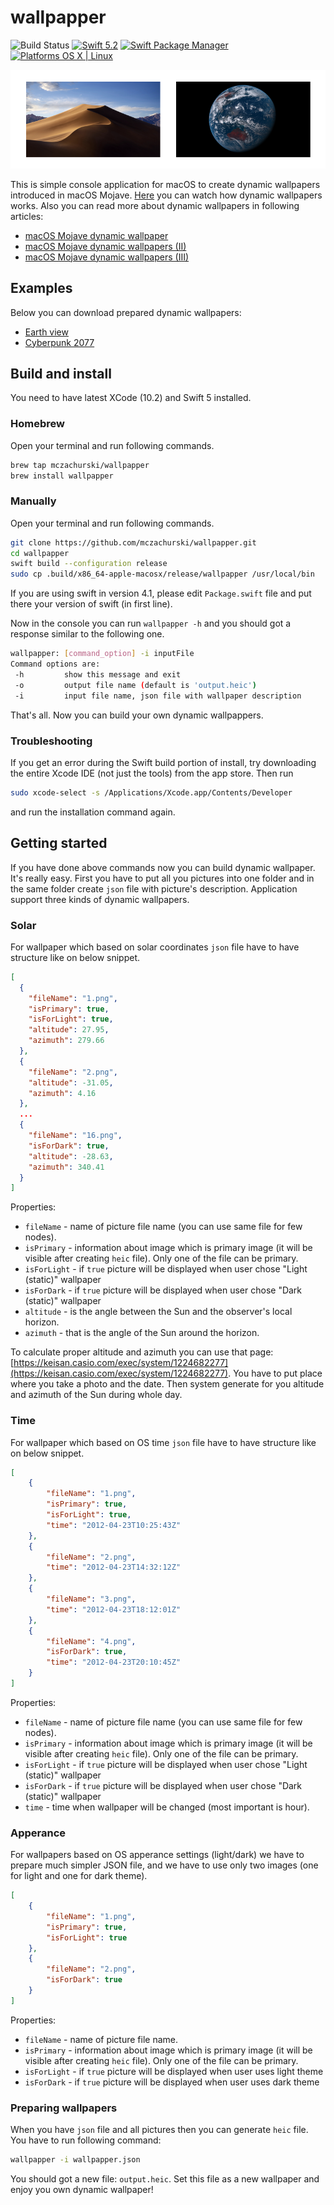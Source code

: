# wallpapper

![Build Status](https://github.com/mczachurski/wallpapper/workflows/Build/badge.svg)
[![Swift 5.2](https://img.shields.io/badge/Swift-5.2-orange.svg?style=flat)](ttps://developer.apple.com/swift/)
[![Swift Package Manager](https://img.shields.io/badge/SPM-compatible-4BC51D.svg?style=flat)](https://swift.org/package-manager/)
[![Platforms OS X | Linux](https://img.shields.io/badge/Platforms-macOS%20-lightgray.svg?style=flat)](https://developer.apple.com/swift/)

![wallpaper](Images/wallpaper.png)

This is simple console application for macOS to create dynamic wallpapers introduced in macOS Mojave. [Here](https://www.youtube.com/watch?v=TVqfPzdsbzY) you can watch how dynamic wallpapers works. Also you can read more about dynamic wallpapers in following articles:

- [macOS Mojave dynamic wallpaper](https://itnext.io/macos-mojave-dynamic-wallpaper-fd26b0698223)
- [macOS Mojave dynamic wallpapers (II)](https://itnext.io/macos-mojave-dynamic-wallpapers-ii-f8b1e55c82f)
- [macOS Mojave dynamic wallpapers (III)](https://itnext.io/macos-mojave-wallpaper-iii-c747c30935c4)

## Examples

Below you can download prepared dynamic wallpapers:

- [Earth view](https://www.dropbox.com/s/kd2g59qswchsd0v/Earth%20View.heic?dl=0)
- [Cyberpunk 2077](https://www.dropbox.com/s/54iupz5kmveh61j/cyberpunk-01.heic?dl=0)

## Build and install

You need to have latest XCode (10.2) and Swift 5 installed.

### Homebrew

Open your terminal and run following commands.

```bash
brew tap mczachurski/wallpapper
brew install wallpapper
```

### Manually

Open your terminal and run following commands.

```bash
git clone https://github.com/mczachurski/wallpapper.git
cd wallpapper
swift build --configuration release
sudo cp .build/x86_64-apple-macosx/release/wallpapper /usr/local/bin
```

If you are using swift in version 4.1, please edit `Package.swift` file and put there your version of swift (in first line).

Now in the console you can run `wallpapper -h` and you should got a response similar to the following one.

```bash
wallpapper: [command_option] -i inputFile
Command options are:
 -h			show this message and exit
 -o			output file name (default is 'output.heic')
 -i			input file name, json file with wallpaper description
```

That's all. Now you can build your own dynamic wallpappers.

### Troubleshooting

If you get an error during the Swift build portion of install, try downloading the entire Xcode IDE (not just the tools) from the app store. Then run 

```bash
sudo xcode-select -s /Applications/Xcode.app/Contents/Developer 
```

and run the installation command again.

## Getting started

If you have done above commands now you can build dynamic wallpaper. It's really easy. First you have to put all you pictures into one folder and in the same folder create `json` file with picture's description. Application support three kinds of dynamic wallpapers. 

### Solar

For wallpaper which based on solar coordinates `json` file have to have structure like on below snippet.

```json
[
  {
    "fileName": "1.png",
    "isPrimary": true,
    "isForLight": true,
    "altitude": 27.95,
    "azimuth": 279.66
  },
  {
    "fileName": "2.png",
    "altitude": -31.05,
    "azimuth": 4.16
  },
  ...
  {
    "fileName": "16.png",
    "isForDark": true,
    "altitude": -28.63,
    "azimuth": 340.41
  }
]
```

Properties:

- `fileName` - name of picture file name (you can use same file for few nodes).
- `isPrimary` - information about image which is primary image (it will be visible after creating `heic` file). Only one of the file can be primary.
- `isForLight` - if `true` picture will be displayed when user chose "Light (static)" wallpaper
- `isForDark` - if `true` picture will be displayed when user chose "Dark (static)" wallpaper
- `altitude` - is the angle between the Sun and the observer's local horizon.
- `azimuth` - that is the angle of the Sun around the horizon.

To calculate proper altitude and azimuth you can use that page: [https://keisan.casio.com/exec/system/1224682277](https://keisan.casio.com/exec/system/1224682277). You have to put place where you take a photo and the date. Then system generate for you altitude and azimuth of the Sun during whole day.

### Time

For wallpaper which based on OS time `json` file have to have structure like on below snippet.

```json
[
    {
        "fileName": "1.png",
        "isPrimary": true,
        "isForLight": true,
        "time": "2012-04-23T10:25:43Z"
    },
    {
        "fileName": "2.png",
        "time": "2012-04-23T14:32:12Z"
    },
    {
        "fileName": "3.png",
        "time": "2012-04-23T18:12:01Z"
    },
    {
        "fileName": "4.png",
        "isForDark": true,
        "time": "2012-04-23T20:10:45Z"
    }
]
```

Properties:

- `fileName` - name of picture file name (you can use same file for few nodes).
- `isPrimary` - information about image which is primary image (it will be visible after creating `heic` file). Only one of the file can be primary.
- `isForLight` - if `true` picture will be displayed when user chose "Light (static)" wallpaper
- `isForDark` - if `true` picture will be displayed when user chose "Dark (static)" wallpaper
- `time` - time when wallpaper will be changed (most important is hour).

### Apperance

For wallpapers based on OS apperance settings (light/dark) we have to prepare much simpler JSON file, and we have to use only two images (one for light and one for dark theme). 

```json
[
    {
        "fileName": "1.png",
        "isPrimary": true,
        "isForLight": true
    },
    {
        "fileName": "2.png",
        "isForDark": true
    }
]
```

Properties:

- `fileName` - name of picture file name.
- `isPrimary` - information about image which is primary image (it will be visible after creating `heic` file). Only one of the file can be primary.
- `isForLight` - if `true` picture will be displayed when user uses light theme
- `isForDark` - if `true` picture will be displayed when user uses dark theme

### Preparing wallpapers

When you have `json` file and all pictures then you can generate `heic` file. You have to run following command:

```bash
wallpapper -i wallpapper.json
```

You should got a new file: `output.heic`. Set this file as a new wallpaper and enjoy you own dynamic wallpaper! 
